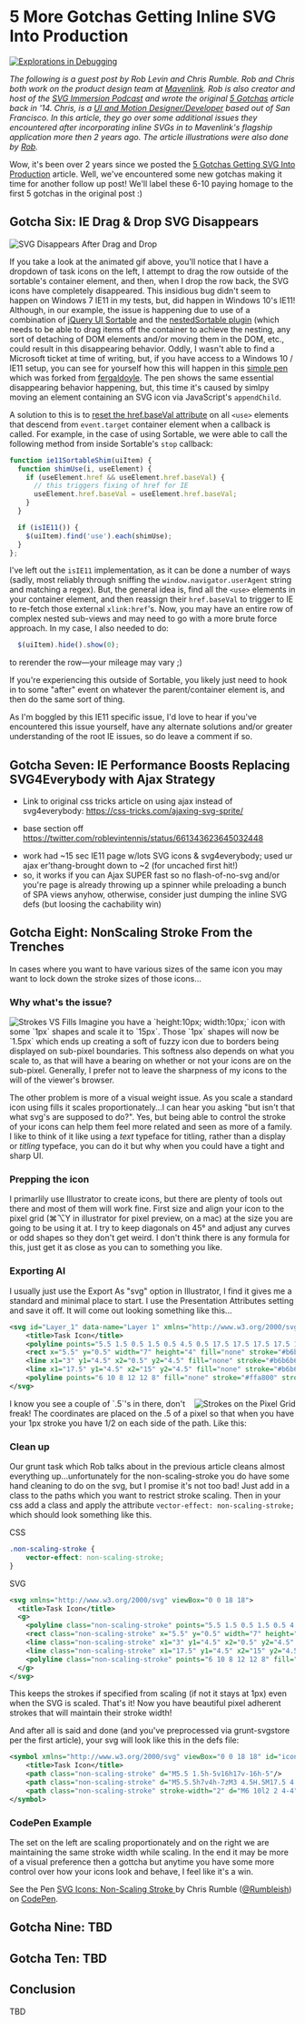 # 5 More Gotchas Getting Inline SVG Into Production

[![Explorations in Debugging](https://roblevintennis.github.io/guest-posts/css-tricks-5-gotchas-getting-svgs-into-production/more-gotchas/images/explorations-in-debugging-4.svg "Explorations in Debugging—Illustrated by Rob Levin")](https://www.instagram.com/roblevintennis/)

<em class="explanation">The following is a guest post by Rob Levin and Chris Rumble. Rob and Chris both work on the product design team at <a href="https://medium.com/mavenlink-product-development">Mavenlink</a>. Rob is also creator and host of the [SVG Immersion Podcast](http://svgimmersion.com/) and wrote the original [5 Gotchas](https://css-tricks.com/gotchas-on-getting-svg-into-production/) article back in '14. Chris, is a [UI and Motion Designer/Developer](http://www.rumble-ish.com/) based out of San Francisco. In this article, they go over some additional issues they encountered after incorporating inline SVGs in to Mavenlink's flagship application more then 2 years ago. The article illustrations were also done by [Rob](https://www.instagram.com/roblevintennis/).</em> 

Wow, it's been over 2 years since we posted the [5 Gotchas Getting SVG Into Production](https://css-tricks.com/gotchas-on-getting-svg-into-production/) article. Well, we've encountered some new gotchas making it time for another follow up post! We'll label these 6-10 paying homage to the first 5 gotchas in the original post :)


## Gotcha Six: IE Drag & Drop SVG Disappears

![SVG Disappears After Drag and Drop](./images/IE11-disappearing-svg-after-drag-ot.gif "Disappearing SVG in IE")

If you take a look at the animated gif above, you'll notice that I have a dropdown of task icons on the left, I attempt to drag the row outside of the sortable's container element, and then, when I drop the row back, the SVG icons have completely disappeared. This insidious bug didn't seem to happen on Windows 7 IE11 in my tests, but, did happen in Windows 10's IE11!  Although, in our example, the issue is happening due to use of a combination of [jQuery UI Sortable](https://jqueryui.com/sortable/) and the [nestedSortable plugin](https://github.com/ilikenwf/nestedSortable) (which needs to be able to drag items off the container to achieve the nesting, any sort of detaching of DOM elements and/or moving them in the DOM, etc., could result in this disappearing behavior. Oddly, I wasn't able to find a Microsoft ticket at time of writing, but, if you have access to a Windows 10 / IE11 setup, you can see for yourself how this will happen in this [simple pen](https://codepen.io/roblevin/pen/RgZJLd?editors=1010) which was forked from [fergaldoyle](https://github.com/fergaldoyle). The pen shows the same essential disappearing behavior happening, but, this time it's caused by simlpy moving an element containing an SVG icon via JavaScript's `appendChild`.

A solution to this is to [reset the href.baseVal attribute](https://stackoverflow.com/questions/31900472/use-jquery-to-change-xlinkhref-attribute-of-svg-element/37667689#37667689) on all `<use>` elements that descend from `event.target` container element when a callback is called. For example, in the case of using Sortable, we were able to call the following method from inside Sortable's `stop` callback:

```javascript
function ie11SortableShim(uiItem) {
  function shimUse(i, useElement) {
    if (useElement.href && useElement.href.baseVal) {
      // this triggers fixing of href for IE
      useElement.href.baseVal = useElement.href.baseVal;
    }
  }

  if (isIE11()) {
    $(uiItem).find('use').each(shimUse);
  }
};
```

I've left out the `isIE11` implementation, as it can be done a number of ways (sadly, most reliably through sniffing the `window.navigator.userAgent` string and matching a regex). But, the general idea is, find all the `<use>` elements in your container element, and then reassign their `href.baseVal` to trigger to IE to re-fetch those external `xlink:href`'s. Now, you may have an entire row of complex nested sub-views and may need to go with a more brute force approach. In my case, I also needed to do:
```javascript
  $(uiItem).hide().show(0);
```
to rerender the row—your mileage may vary ;)

If you're experiencing this outside of Sortable, you likely just need to hook in to some "after" event on whatever the parent/container element is, and then do the same sort of thing.

As I'm boggled by this IE11 specific issue, I'd love to hear if you've encountered this issue yourself, have any alternate solutions and/or greater understanding of the root IE issues, so do leave a comment if so.

## Gotcha Seven: IE Performance Boosts Replacing SVG4Everybody with Ajax Strategy

* Link to original css tricks article on using ajax instead of svg4everybody: https://css-tricks.com/ajaxing-svg-sprite/

* base section off https://twitter.com/roblevintennis/status/661343623645032448 
- work had ~15 sec IE11 page w/lots SVG icons & svg4everybody; used ur ajax er'thang-brought down to ~2 (for uncached first hit!)
- so, it works if you can Ajax SUPER fast so no flash-of-no-svg and/or you're page is already throwing up a spinner while preloading a bunch of SPA views anyhow, otherwise, consider just dumping the inline SVG defs (but loosing the cachability win)

## Gotcha Eight: NonScaling Stroke From the Trenches

In cases where you want to have various sizes of the same icon you may want to lock down the stroke sizes of those icons...

### Why what's the issue?
<img style="max-width:1000px;" src="./images/strokes-vs-fills.jpg" title="Strokes VS Fills" alt="Strokes VS Fills" />
Imagine you have a `height:10px; width:10px;` icon with some `1px` shapes and scale it to `15px`. Those `1px` shapes will now be `1.5px` which ends up creating a soft of fuzzy icon due to borders being displayed on sub-pixel boundaries. This softness also depends on what you scale to, as that will have a bearing on whether or not your icons are on the sub-pixel. Generally, I prefer not to leave the sharpness of my icons to the will of the viewer's browser.
 
The other problem is more of a visual weight issue. As you scale a standard icon using fills it scales proportionately...I can hear you asking "but isn't that what svg's are supposed to do?". Yes, but being able to control the stroke of your icons can help them feel more related and seen as more of a family. I like to think of it like using a <em>text</em> typeface for titling, rather than a display or <em>titling</em> typeface, you can do it but why when you could have a tight and sharp UI.

### Prepping the icon
I primarlily use Illustrator to create icons, but there are plenty of tools out there and most of them will work fine. First size and align your icon to the pixel grid (⌘⌥Y in illustrator for pixel preview, on a mac) at the size you are going to be using it at. I try to keep diagonals on 45° and adjust any curves or odd shapes so they don't get weird. I don't think there is any formula for this, just get it as close as you can to something you like.

### Exporting AI
I usually just use the Export As "svg" option in Illustrator, I find it gives me a standard and minimal place to start. I use the Presentation Attributes setting and save it off. It will come out looking something like this...

```xml
<svg id="Layer_1" data-name="Layer 1" xmlns="http://www.w3.org/2000/svg" width="18" height="18" viewBox="0 0 18 18">
	<title>Task Icon</title>
	<polyline points="5.5 1.5 0.5 1.5 0.5 4.5 0.5 17.5 17.5 17.5 17.5 1.5 12.5 1.5" fill="none" stroke="#b6b6b6" stroke-miterlimit="10"/>
	<rect x="5.5" y="0.5" width="7" height="4" fill="none" stroke="#b6b6b6" stroke-miterlimit="10"/>
	<line x1="3" y1="4.5" x2="0.5" y2="4.5" fill="none" stroke="#b6b6b6" stroke-miterlimit="10"/>
	<line x1="17.5" y1="4.5" x2="15" y2="4.5" fill="none" stroke="#b6b6b6" stroke-miterlimit="10"/>
	<polyline points="6 10 8 12 12 8" fill="none" stroke="#ffa800" stroke-miterlimit="10" stroke-width="2"/>
</svg>
```
<img style="float:right; max-width:300px;" src="./images/pixel-view.png" title="Strokes on the Pixel Grid" alt="Strokes on the Pixel Grid" />
I know you see a couple of `.5`'s in there, don't freak! The coordinates are placed on the .5 of a pixel so that when you have your 1px stroke you have 1/2 on each side of the path. Like this:

### Clean up
Our grunt task which Rob talks about in the previous article cleans almost everything up...unfortunately for the non-scaling-stroke you do have some hand cleaning to do on the svg, but I promise it's not too bad! Just add in a class to the paths which you want to restrict stroke scaling. Then in your css add a class and apply the attribute `vector-effect: non-scaling-stroke;` which should look something like this. 

CSS

```css
.non-scaling-stroke {
	vector-effect: non-scaling-stroke;
}
```

SVG

```xml
<svg xmlns="http://www.w3.org/2000/svg" viewBox="0 0 18 18">
  <title>Task Icon</title>
  <g>
    <polyline class="non-scaling-stroke" points="5.5 1.5 0.5 1.5 0.5 4.5 0.5 17.5 17.5 17.5 17.5 1.5 12.5 1.5" fill="none" stroke="#b6b6b6" stroke-miterlimit="10"/>
    <rect class="non-scaling-stroke" x="5.5" y="0.5" width="7" height="4" fill="none" stroke="#b6b6b6" stroke-miterlimit="10"/>
    <line class="non-scaling-stroke" x1="3" y1="4.5" x2="0.5" y2="4.5" fill="none" stroke="#b6b6b6" stroke-miterlimit="10"/>
    <line class="non-scaling-stroke" x1="17.5" y1="4.5" x2="15" y2="4.5" fill="none" stroke="#b6b6b6" stroke-miterlimit="10"/>
    <polyline class="non-scaling-stroke" points="6 10 8 12 12 8" fill="none" stroke="#ffa800" stroke-miterlimit="10" stroke-width="2"/>
  </g>
</svg>
```

This keeps the strokes if specified from scaling (if not it stays at 1px)  even when the SVG is scaled. That's it! Now you have beautiful pixel adherent strokes that will maintain their stroke width!

And after all is said and done (and you've preprocessed via grunt-svgstore per the first article), your svg will look like this in the defs file:

```xml
<symbol xmlns="http://www.w3.org/2000/svg" viewBox="0 0 18 18" id="icon-test-task">
	<title>Task Icon</title>
	<path class="non-scaling-stroke" d="M5.5 1.5h-5v16h17v-16h-5"/>
	<path class="non-scaling-stroke" d="M5.5.5h7v4h-7zM3 4.5H.5M17.5 4.5H15"/>
	<path class="non-scaling-stroke" stroke-width="2" d="M6 10l2 2 4-4"/>
</symbol>
```

### CodePen Example

The set on the left are scaling proportionately and on the right we are maintaining the same stroke width while scaling. In the end it may be more of a visual preference then a gottcha but anytime you have some more control over how your icons look and behave, I feel like it's a win.
<p data-height="275" data-theme-id="light" data-slug-hash="QgMBRB" data-default-tab="result" data-user="Rumbleish" data-embed-version="2" data-pen-title="SVG Icons: Non-Scaling Stroke " class="codepen">See the Pen <a href="https://codepen.io/Rumbleish/pen/QgMBRB/">SVG Icons: Non-Scaling Stroke </a> by Chris Rumble (<a href="https://codepen.io/Rumbleish">@Rumbleish</a>) on <a href="https://codepen.io">CodePen</a>.</p>
<script async src="https://production-assets.codepen.io/assets/embed/ei.js"></script>

## Gotcha Nine: TBD

## Gotcha Ten: TBD

## Conclusion

TBD
